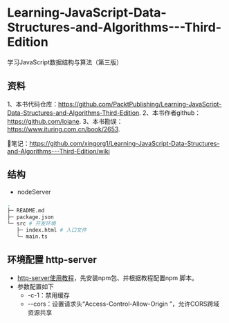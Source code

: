 # Learning-JavaScript-Data-Structures-and-Algorithms---Third-Edition
学习JavaScript数据结构与算法（第三版）

## 资料
1、本书代码仓库：https://github.com/PacktPublishing/Learning-JavaScript-Data-Structures-and-Algorithms-Third-Edition. 
2、本书作者github：https://github.com/loiane. 
3、本书勘误：https://www.ituring.com.cn/book/2653. 

📒笔记：https://github.com/xingorg1/Learning-JavaScript-Data-Structures-and-Algorithms---Third-Edition/wiki

## 结构
- nodeServer
``` bash
.
├─ README.md
├─ package.json
└─ src # 开发环境
   ├─ index.html # 入口文件
   └─ main.ts
```

## 环境配置 http-server
- [http-server使用教程](https://www.npmjs.com/package/http-server)，先安装npm包、并根据教程配置npm 脚本。
- 参数配置如下
  - -c-1：禁用缓存
  - --cors：设置请求头“Access-Control-Allow-Origin ”，允许CORS跨域资源共享
